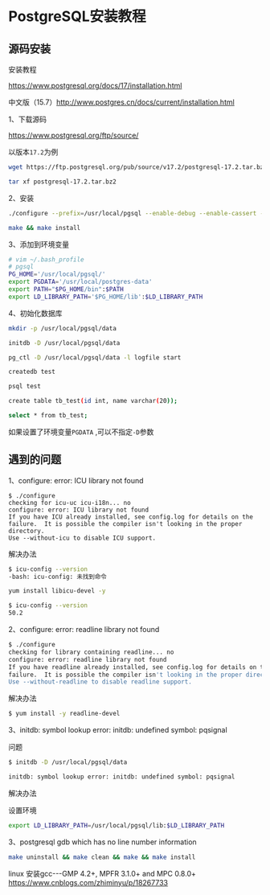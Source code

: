 # PostgreSQL安装教程


## 源码安装

安装教程

https://www.postgresql.org/docs/17/installation.html

中文版（15.7）http://www.postgres.cn/docs/current/installation.html

1、下载源码

https://www.postgresql.org/ftp/source/

以版本`17.2`为例

```bash
wget https://ftp.postgresql.org/pub/source/v17.2/postgresql-17.2.tar.bz2

tar xf postgresql-17.2.tar.bz2
```

2、安装

```bash
./configure --prefix=/usr/local/pgsql --enable-debug --enable-cassert --enable-depend CFLAGS=-O0

make && make install
```

3、添加到环境变量

```bash
# vim ~/.bash_profile
# pgsql
PG_HOME='/usr/local/pgsql/'
export PGDATA='/usr/local/postgres-data'
export PATH="$PG_HOME/bin":$PATH
export LD_LIBRARY_PATH='$PG_HOME/lib':$LD_LIBRARY_PATH
```

4、初始化数据库

```bash
mkdir -p /usr/local/pgsql/data

initdb -D /usr/local/pgsql/data

pg_ctl -D /usr/local/pgsql/data -l logfile start

createdb test

psql test

create table tb_test(id int, name varchar(20));

select * from tb_test;
```

如果设置了环境变量`PGDATA` ,可以不指定`-D`参数


## 遇到的问题

1、configure: error: ICU library not found

```shell
$ ./configure
checking for icu-uc icu-i18n... no
configure: error: ICU library not found
If you have ICU already installed, see config.log for details on the
failure.  It is possible the compiler isn't looking in the proper directory.
Use --without-icu to disable ICU support.
```

解决办法

```bash
$ icu-config --version
-bash: icu-config: 未找到命令

yum install libicu-devel -y

$ icu-config --version
50.2
```

2、configure: error: readline library not found

```bash
$ ./configure
checking for library containing readline... no
configure: error: readline library not found
If you have readline already installed, see config.log for details on the
failure.  It is possible the compiler isn't looking in the proper directory.
Use --without-readline to disable readline support.
```

解决办法

```bash
$ yum install -y readline-devel
```


3、initdb: symbol lookup error: initdb: undefined symbol: pqsignal

问题
```bash
$ initdb -D /usr/local/pgsql/data

initdb: symbol lookup error: initdb: undefined symbol: pqsignal
```

解决办法

设置环境

```bash
export LD_LIBRARY_PATH=/usr/local/pgsql/lib:$LD_LIBRARY_PATH
```

3、postgresql gdb which has no line number information

```bash
make uninstall && make clean && make && make install
```

linux 安装gcc---GMP 4.2+, MPFR 3.1.0+ and MPC 0.8.0+ 
https://www.cnblogs.com/zhiminyu/p/18267733
